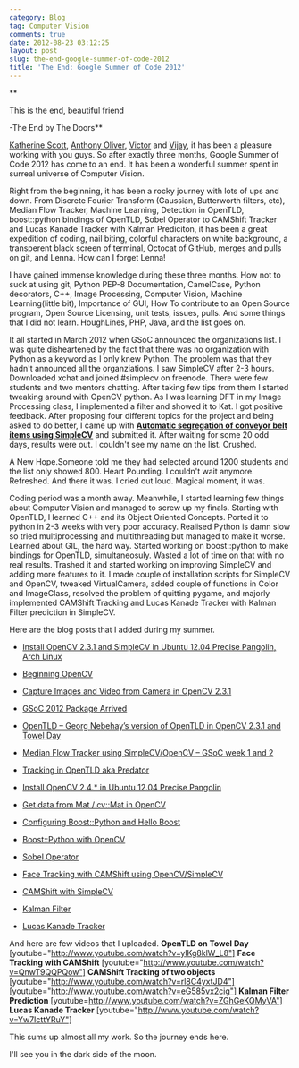 ```yaml
---
category: Blog
tag: Computer Vision
comments: true
date: 2012-08-23 03:12:25
layout: post
slug: the-end-google-summer-of-code-2012
title: 'The End: Google Summer of Code 2012'
---
```


**

This is the end, beautiful friend




-The End by The Doors**


[Katherine Scott](http://www.kscottz.com/), [Anthony Oliver](http://www.anthonyoliver.net/), [Victor](http://www.notvictor.com/) and [Vijay](http://genericpointer.tumblr.com/), it has been a pleasure working with you guys. So after exactly three months, Google Summer of Code 2012 has come to an end. It has been a wonderful summer spent in surreal universe of Computer Vision.

Right from the beginning, it has been a rocky journey with lots of ups and down. From Discrete Fourier Transform (Gaussian, Butterworth filters, etc), Median Flow Tracker, Machine Learning, Detection in OpenTLD, boost::python bindings of OpenTLD, Sobel Operator to CAMShift Tracker and Lucas Kanade Tracker with Kalman Prediciton, it has been a great expedition of coding, nail biting, colorful characters on white background, a transperent black screen of terminal, Octocat of GitHub, merges and pulls on git, and Lenna. How can I forget Lenna!

I have gained immense knowledge during these three months. How not to suck at using git, Python PEP-8 Documentation, CamelCase, Python decorators, C++, Image Processing, Computer Vision, Machine Learning(little bit), Importance of GUI, How To contribute to an Open Source program, Open Source Licensing, unit tests, issues, pulls. And some things that I did not learn. HoughLines, PHP, Java, and the list goes on.

It all started in March 2012 when GSoC announced the organizations list. I was quite disheartened by the fact that there was no organization with Python as a keyword as I only knew Python. The problem was that they hadn't announced all the organziations. I saw SimpleCV after 2-3 hours. Downloaded xchat and joined #simplecv on freenode. There were few students and two mentors chatting. After taking few tips from them I started tweaking around with OpenCV python. As I was learning DFT in my Image Processing class, I implemented a filter and showed it to Kat. I got positive feedback. After proposing four different topics for the project and being asked to do better, I came up with [**Automatic segregation of conveyor belt items using SimpleCV**](http://www.google-melange.com/gsoc/proposal/review/google/gsoc2012/jayrambhia/1) and submitted it. After waiting for some 20 odd days, results were out. I couldn't see my name on the list. Crushed.

A New Hope.Someone told me they had selected around 1200 students and the list only showed 800. Heart Pounding. I couldn't wait anymore. Refreshed. And there it was. I cried out loud. Magical moment, it was.

Coding period was a month away. Meanwhile, I started learning few things about Computer Vision and managed to screw up my finals. Starting with OpenTLD, I learned C++ and its Object Oriented Concepts. Ported it to python in 2-3 weeks with very poor accuracy. Realised Python is damn slow so tried multiprocessing and multithreading but managed to make it worse. Learned about GIL, the hard way. Started working on boost::python to make bindings for OpenTLD, simultaneosuly. Wasted a lot of time on that with no real results. Trashed it and started working on improving SimpleCV and adding more features to it. I made couple of installation scripts for SimpleCV and OpenCV, tweaked VirtualCamera, added couple of functions in Color and ImageClass, resolved the problem of quitting pygame, and majorly implemented CAMShift Tracking and Lucas Kanade Tracker with Kalman Filter prediction in SimpleCV.

Here are the blog posts that I added during my summer.


  * [Install OpenCV 2.3.1 and SimpleCV in Ubuntu 12.04 Precise Pangolin, Arch Linux](http://www.jayrambhia.com/blog/2012/05/02/install-opencv-2-3-1-and-simplecv-in-ubuntu-12-04-precise-pangolin-arch-linux/)


  * [Beginning OpenCV](http://www.jayrambhia.com/blog/2012/05/08/beginning-opencv/)


  * [Capture Images and Video from Camera in OpenCV 2.3.1](http://www.jayrambhia.com/blog/2012/05/10/capture-images-and-video-from-camera-in-opencv-2-3-1/)


  * [GSoC 2012 Package Arrived](http://www.jayrambhia.com/blog/2012/05/18/gsoc-2012-package-arrived/)


  * [OpenTLD – Georg Nebehay’s version of OpenTLD in OpenCV 2.3.1 and Towel Day](http://www.jayrambhia.com/blog/2012/05/25/opentld-georg-nebehays-version-of-opentld-in-opencv-2-3-1-and-towel-day/)


  * [Median Flow Tracker using SimpleCV/OpenCV – GSoC week 1 and 2](http://www.jayrambhia.com/blog/2012/06/03/median-flow-tracker-using-simplecvopencv-gsoc-week-1-and-2/)


  * [Tracking in OpenTLD aka Predator](http://www.jayrambhia.com/blog/2012/06/05/tracking-in-opentld-aka-predator/)


  * [Install OpenCV 2.4.* in Ubuntu 12.04 Precise Pangolin](http://www.jayrambhia.com/blog/2012/06/20/install-opencv-2-4-in-ubuntu-12-04-precise-pangolin/)


  * [Get data from Mat / cv::Mat in OpenCV](http://www.jayrambhia.com/blog/2012/06/23/get-data-from-mat-cvmat-in-opencv/)


  * [Configuring Boost::Python and Hello Boost](http://www.jayrambhia.com/blog/2012/06/25/configuring-boostpython-and-hello-boost/)


  * [Boost::Python with OpenCV](http://www.jayrambhia.com/blog/2012/06/27/boostpython-with-opencv/)


  * [Sobel Operator](http://www.jayrambhia.com/blog/2012/07/11/sobel-operator/)


  * [Face Tracking with CAMShift using OpenCV/SimpleCV](http://www.jayrambhia.com/blog/2012/07/11/face-tracking-with-camshift-using-opencvsimplecv/)


  * [CAMShift with SimpleCV](http://www.jayrambhia.com/blog/2012/07/13/camshift-with-simplecv/)


  * [Kalman Filter](http://www.jayrambhia.com/blog/2012/07/26/kalman-filter/)


  * [Lucas Kanade Tracker](http://www.jayrambhia.com/blog/2012/08/08/lucas-kanade-tracker/)

And here are few videos that I uploaded.
**OpenTLD on Towel Day**
[youtube="http://www.youtube.com/watch?v=ylKg8klW_L8"]
**Face Tracking with CAMShift**
[youtube="http://www.youtube.com/watch?v=QnwT9QQPQow"]
**CAMShift Tracking of two objects**
[youtube="http://www.youtube.com/watch?v=rl8C4yxtJD4"]
[youtube="http://www.youtube.com/watch?v=eG585vx2cig"]
**Kalman Filter Prediction**
[youtube=http://www.youtube.com/watch?v=ZGhGeKQMyVA"]
**Lucas Kanade Tracker**
[youtube="http://www.youtube.com/watch?v=Yw7IcttYRuY"]



This sums up almost all my work. So the journey ends here.

I'll see you in the dark side of the moon.
